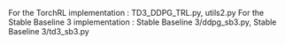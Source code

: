 For the TorchRL implementation : TD3_DDPG_TRL.py, utils2.py
For the Stable Baseline 3 implementation : Stable Baseline 3/ddpg_sb3.py, Stable Baseline 3/td3_sb3.py
